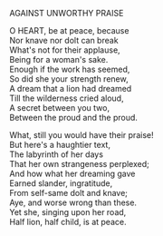 AGAINST UNWORTHY PRAISE  
  
O HEART, be at peace, because  
Nor knave nor dolt can break  
What's not for their applause,  
Being for a woman's sake.  
Enough if the work has seemed,  
So did she your strength renew,  
A dream that a lion had dreamed  
Till the wilderness cried aloud,  
A secret between you two,  
Between the proud and the proud.  
  
What, still you would have their praise!  
But here's a haughtier text,  
The labyrinth of her days  
That her own strangeness perplexed;  
And how what her dreaming gave  
Earned slander, ingratitude,  
From self-same dolt and knave;  
Aye, and worse wrong than these.  
Yet she, singing upon her road,  
Half lion, half child, is at peace.  
